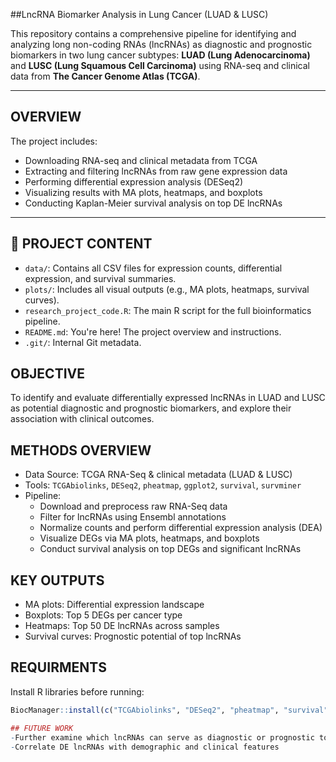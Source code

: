 ##LncRNA Biomarker Analysis in Lung Cancer (LUAD & LUSC)

This repository contains a comprehensive pipeline for identifying and analyzing long non-coding RNAs (lncRNAs) as diagnostic and prognostic biomarkers in two lung cancer subtypes: 
**LUAD (Lung Adenocarcinoma)** and **LUSC (Lung Squamous Cell Carcinoma)** using RNA-seq and clinical data from **The Cancer Genome Atlas (TCGA)**.

---

## OVERVIEW

The project includes:

- Downloading RNA-seq and clinical metadata from TCGA  
- Extracting and filtering lncRNAs from raw gene expression data  
- Performing differential expression analysis (DESeq2)  
- Visualizing results with MA plots, heatmaps, and boxplots  
- Conducting Kaplan-Meier survival analysis on top DE lncRNAs  

---

## 📁 PROJECT CONTENT
- `data/`: Contains all CSV files for expression counts, differential expression, and survival summaries.
- `plots/`: Includes all visual outputs (e.g., MA plots, heatmaps, survival curves).
- `research_project_code.R`: The main R script for the full bioinformatics pipeline.
- `README.md`: You're here! The project overview and instructions.
- `.git/`: Internal Git metadata.


## OBJECTIVE

To identify and evaluate differentially expressed lncRNAs in LUAD and LUSC as potential diagnostic and prognostic biomarkers, and explore their association with clinical outcomes.

## METHODS OVERVIEW

- Data Source: TCGA RNA-Seq & clinical metadata (LUAD & LUSC)
- Tools: `TCGAbiolinks`, `DESeq2`, `pheatmap`, `ggplot2`, `survival`, `survminer`
- Pipeline:
  - Download and preprocess raw RNA-Seq data
  - Filter for lncRNAs using Ensembl annotations
  - Normalize counts and perform differential expression analysis (DEA)
  - Visualize DEGs via MA plots, heatmaps, and boxplots
  - Conduct survival analysis on top DEGs and significant lncRNAs

## KEY OUTPUTS

- MA plots: Differential expression landscape
- Boxplots: Top 5 DEGs per cancer type
- Heatmaps: Top 50 DE lncRNAs across samples
- Survival curves: Prognostic potential of top lncRNAs

## REQUIRMENTS

Install R libraries before running:

```r
BiocManager::install(c("TCGAbiolinks", "DESeq2", "pheatmap", "survival", "survminer", "ggplot2", "tibble", "dplyr", "RColorBrewer", "VennDiagram"))

## FUTURE WORK
-Further examine which lncRNAs can serve as diagnostic or prognostic tools or both
-Correlate DE lncRNAs with demographic and clinical features
